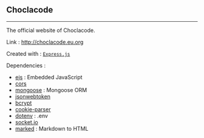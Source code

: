 ## Choclacode
---

The official website of Choclacode.

Link : http://choclacode.eu.org

Created with : [`Express.js`](https://expressjs.com)

Dependencies :
- [ejs](https://ejs.co) : Embedded JavaScript
- [cors](https://github.com/expressjs/cors#readme)
- [mongoose](https://mongoosejs.com) : Mongoose ORM
- [jsonwebtoken](https://jwt.io)
- [bcrypt](https://github.com/kelektiv/node.bcrypt.js#readme)
- [cookie-parser](https://github.com/expressjs/cookie-parser#readme)
- [dotenv](https://github.com/motdotla/dotenv#readme) : .env
- [socket.io](https://socket.io)
- [marked](https://marked.js.org) : Markdown to HTML

<!--
**choclacode/choclacode** is a ✨ _special_ ✨ repository because its `README.md` (this file) appears on your GitHub profile.

Here are some ideas to get you started:

- 🔭 I’m currently working on ...
- 🌱 I’m currently learning ...
- 👯 I’m looking to collaborate on ...
- 🤔 I’m looking for help with ...
- 💬 Ask me about ...
- 📫 How to reach me: ...
- 😄 Pronouns: ...
- ⚡ Fun fact: ...
-->
